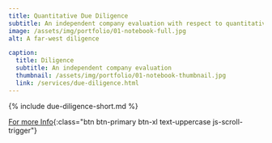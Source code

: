 ```yaml
---
title: Quantitative Due Diligence
subtitle: An independent company evaluation with respect to quantitative (finance) matters.
image: /assets/img/portfolio/01-notebook-full.jpg
alt: A far-west diligence

caption:
  title: Diligence
  subtitle: An independent company evaluation
  thumbnail: /assets/img/portfolio/01-notebook-thumbnail.jpg
  link: /services/due-diligence.html
---
```


{% include due-diligence-short.md %}

[For more Info](/services/due-diligence.html){:class="btn btn-primary btn-xl text-uppercase js-scroll-trigger"}
